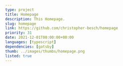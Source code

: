```yaml
---
type: project
title: Homepage
description: This Homepage.
slug: homepage
link: https://github.com/christopher-besch/homepage
priority: 31
date: 2021-12-01T00:00:00+00:00
languages: [typescript]
dependencies: [gatsby]
thumb: ../images/thumbs/homepage.png
listed: true
---
```


